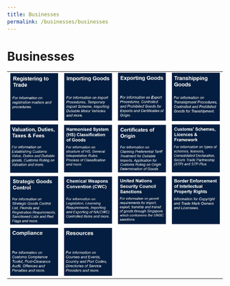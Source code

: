 ```yaml
---
title: Businesses
permalink: /businesses/businesses
---
```

# Businesses 


|  |   |   |   |
|---|---|---|---|
|[![](/images/B1.jpg)](/businesses/registration-matters/overview)  | [![](/images/B2.jpg)](/businesses/importing-goods/overview)  | [![](/images/B3.jpg)](/businesses/exporting-goods/overview)|  [![](/images/B4.jpg)](/businesses/transhipping-goods/quick-guide-on-transhipping-goods) |
| [![](/images/B5.jpg)](/businesses/valuation-duties-taxes-and-fees/duties-and-dutiable-goods)  |  [![](/images/B6.jpg)](/businesses/harmonised-system-classification-of-goods/understanding-hs-classification) | [![](/images/B7.jpg)](/businesses/certificates-of-origin/overview)  | [![](/images/B8.jpg)](/businesses/customs-schemes-licences-framework/trade-first)  |
|  [![](/images/B9.jpg)](/businesses/strategic-goods-control/overview) | [![](/images/B10.jpg)](/businesses/chemical-weapons-convention/introduction)  | [![](/images/B11.jpg)](/businesses/united-nations-security-council-sanctions/)  |  [![](/images/B12.jpg)](/businesses/border-enforcement-of-intellectual-property-rights/quick-guide-for-copyright-and-trade-mark-owners-and-licensees) |
|  [![](/images/B13.jpg)](/businesses/compliance/overview) |[![](/images/B14.jpg)](/businesses/strategic-goods-control/resources) |   |  |
